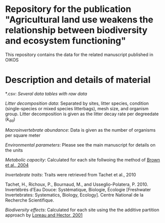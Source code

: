 # Repository for the publication "Agricultural land use weakens the relationship between biodiversity and ecosystem functioning"
This repository contains the data for the related manuscript published in OIKOS

# Description and details of material
*.csv: *Several data tables with raw data*

*Litter decomposition data*: Separated by sites, litter species, condition (single-species or mixed species litterbags), mesh size, and organism group. Litter decomposition is given as the litter decay rate per degreedate (*k*<sub>dd</sub>)

*Macroinvertebrate abundance*: Data is given as the number of organisms per square meter

*Environmental parameters*: Please see the main manuscript for details on the units

*Metabolic capacity*: Calculated for each site follwoing the method of [Brown et al., 2004](https://esajournals.onlinelibrary.wiley.com/doi/abs/10.1890/03-9000)

*Invertebrate traits*: Traits were retrieved from Tachet et al., 2010

Tachet, H., Richoux, P., Bournaud, M., and Usseglio-Polatera, P. 2010. Invertébrés d’Eau Douce: Systématique, Biologie, Écologie [Freshwater Invertebrates: Systematics, Biology, Ecology]. Centre National de la Recherche Scientifique.

*Biodiversity effects*: Calculated for each site using the the additive partition approach by [Loreau and Hector, 2001](https://www.nature.com/articles/35083573)
